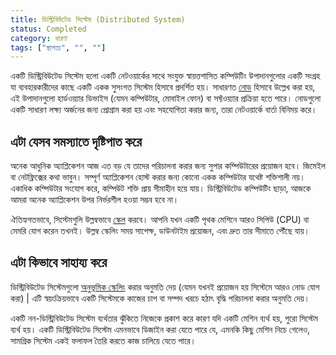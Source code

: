 ```yaml
---
title: ডিস্ট্রিবিউটেড সিস্টেম (Distributed System)
status: Completed
category: ধারণা
tags: ["স্থাপত্য", "", ""]
---
```


একটি ডিস্ট্রিবিউটেড সিস্টেম হলো একটি নেটওয়ার্কের সাথে সংযুক্ত স্বায়ত্তশাসিত কম্পিউটিং উপাদানগুলোর একটি সংগ্রহ
যা ব্যবহারকারীদের কাছে একটি একক সুসংগত সিস্টেম হিসাবে প্রদর্শিত হয়। 
সাধারণত [নোড](/bn/nodes/) হিসাবে উল্লেখ করা হয়, এই উপাদানগুলো হার্ডওয়্যার ডিভাইস (যেমন কম্পিউটার, মোবাইল ফোন) বা সফ্টওয়্যার প্রক্রিয়া হতে পারে।
নোডগুলো একটি সাধারণ লক্ষ্য অর্জনের জন্য প্রোগ্রাম করা হয় এবং সহযোগিতা করার জন্য, তারা নেটওয়ার্কে বার্তা বিনিময় করে। 

## এটা যেসব সমস্যাতে দৃষ্টিপাত করে

অনেক আধুনিক অ্যাপ্লিকেশন আজ এত বড় যে তাদের পরিচালনা করার জন্য সুপার কম্পিউটারের প্রয়োজন হবে। 
জিমেইল বা নেটফ্লিক্সের কথা ভাবুন। সম্পূর্ণ অ্যাপ্লিকেশন হোস্ট করার জন্য কোনো একক কম্পিউটার যথেষ্ট শক্তিশালী নয়।
একাধিক কম্পিউটার সংযোগ করে, কম্পিউট শক্তি প্রায় সীমাহীন হয়ে যায়। 
ডিস্ট্রিবিউটেড কম্পিউটিং ছাড়া, আজকে আমরা অনেক অ্যাপ্লিকেশন উপর নির্ভরশীল হওয়া সম্ভব হবে না।


ঐতিহ্যগতভাবে, সিস্টেমগুলি উল্লম্বভাবে [স্কেল](/bn/scalability/) করবে। আপনি যখন একটি পৃথক মেশিনে আরও সিপিউ (CPU) বা মেমরি যোগ করেন তখনই। 
উল্লম্ব স্কেলিং সময় সাপেক্ষ, ডাউনটাইম প্রয়োজন, এবং দ্রুত তার সীমাতে পৌঁছে যায়।


## এটা কিভাবে সাহায্য করে

ডিস্ট্রিবিউটেড সিস্টেমগুলো [ অনুভূমিক স্কেলিং](/bn/horizontal-scaling/) করার অনুমতি দেয় (যেমন যখনই প্রয়োজন হয় সিস্টেমে আরও নোড যোগ করা) | 
এটি স্বয়ংক্রিয়ভাবে একটি সিস্টেমকে কাজের চাপ বা সম্পদ খরচে হঠাৎ বৃদ্ধি পরিচালনা করার অনুমতি দেয়। 

একটি নন-ডিস্ট্রিবিউটেড সিস্টেম ব্যর্থতার ঝুঁকিতে নিজেকে প্রকাশ করে কারণ যদি একটি মেশিন ব্যর্থ হয়, পুরো সিস্টেম ব্যর্থ হয়। 
একটি ডিস্ট্রিবিউটেড সিস্টেম এমনভাবে ডিজাইন করা যেতে পারে যে, এমনকি কিছু মেশিন নিচে গেলেও, সামগ্রিক সিস্টেম একই ফলাফল তৈরি করতে কাজ চালিয়ে যেতে পারে।
